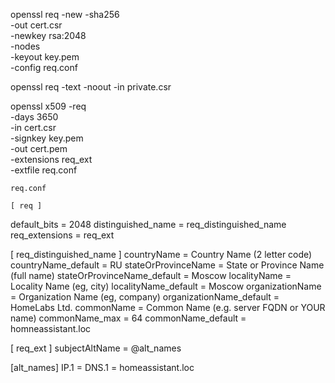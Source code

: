 openssl req -new -sha256 \
    -out cert.csr \
    -newkey rsa:2048 \
    -nodes \
    -keyout key.pem \
    -config req.conf
	
openssl req -text -noout -in private.csr

openssl x509 -req \
    -days 3650 \
    -in cert.csr \
    -signkey key.pem \
    -out cert.pem \
    -extensions req_ext \
    -extfile req.conf
    
    req.conf

    [ req ]
default_bits       = 2048
distinguished_name = req_distinguished_name
req_extensions     = req_ext

[ req_distinguished_name ]
countryName                 = Country Name (2 letter code)
countryName_default         = RU
stateOrProvinceName         = State or Province Name (full name)
stateOrProvinceName_default = Moscow
localityName                = Locality Name (eg, city)
localityName_default        = Moscow
organizationName            = Organization Name (eg, company)
organizationName_default    = HomeLabs Ltd.
commonName                  = Common Name (e.g. server FQDN or YOUR name)
commonName_max              = 64
commonName_default          = homneassistant.loc

[ req_ext ]
subjectAltName = @alt_names

[alt_names]
IP.1   = <YOUR IP>
DNS.1  = homeassistant.loc



